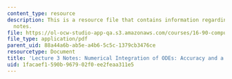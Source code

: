 ```yaml
---
content_type: resource
description: This is a resource file that contains information regarding lecture 3
  notes.
file: https://ol-ocw-studio-app-qa.s3.amazonaws.com/courses/16-90-computational-methods-in-aerospace-engineering-spring-2014/1facaef1590b967902f0ee2feaa311e5_MIT16_90S14_Lecture3.pdf
file_type: application/pdf
parent_uid: 88a44a6b-ab5e-a4b6-5c5c-1379cb3476ce
resourcetype: Document
title: 'Lecture 3 Notes: Numerical Integration of ODEs: Accuracy and a Pendulum Problem'
uid: 1facaef1-590b-9679-02f0-ee2feaa311e5
---
```

